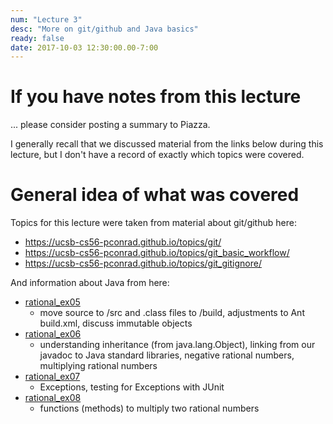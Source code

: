 ```yaml
---
num: "Lecture 3"
desc: "More on git/github and Java basics"
ready: false
date: 2017-10-03 12:30:00.00-7:00
---
```


# If you have notes from this lecture

... please consider posting a summary to Piazza.

I generally recall that we discussed material from the links below during this lecture, but I don't have
a record of exactly which topics were covered.

# General idea of what was covered

Topics for this lecture were taken from material about git/github here:

* https://ucsb-cs56-pconrad.github.io/topics/git/
* https://ucsb-cs56-pconrad.github.io/topics/git_basic_workflow/
* https://ucsb-cs56-pconrad.github.io/topics/git_gitignore/

And information about Java from here:
   
* [rational_ex05](https://ucsb-cs56-pconrad.github.io/tutorials/rational_ex05)
     * move source to /src and .class files to /build, adjustments to Ant build.xml, discuss immutable objects
* [rational_ex06](https://ucsb-cs56-pconrad.github.io/tutorials/rational_ex06/) 
     * understanding inheritance (from java.lang.Object), linking from our javadoc to Java standard libraries, negative rational numbers, multiplying rational numbers
* [rational_ex07](https://ucsb-cs56-pconrad.github.io/tutorials/rational_ex07/)       
    * Exceptions, testing for Exceptions with JUnit
* [rational_ex08](https://ucsb-cs56-pconrad.github.io/tutorials/rational_ex08/)
    * functions (methods) to multiply two rational numbers
